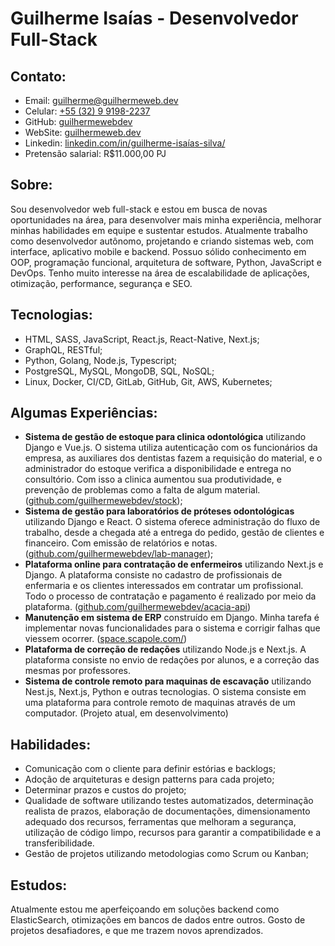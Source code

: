 # Guilherme Isaías - Desenvolvedor Full-Stack

## Contato:
- Email: [guilherme@guilhermeweb.dev](mailto:guilherme@guilhermeweb.dev)
- Celular: [+55 (32) 9 9198-2237](https://web.whatsapp.com/send?phone=5532991982237)
- GitHub: [guilhermewebdev](https://github.com/guilhermewebdev)
- WebSite: [guilhermeweb.dev](https://guilhermeweb.dev/)
- Linkedin: [linkedin.com/in/guilherme-isaías-silva/](https://www.linkedin.com/in/guilherme-isa%C3%ADas-silva/)
- Pretensão salarial: R$11.000,00 PJ

## Sobre:
Sou desenvolvedor web full-stack e estou em busca de novas oportunidades na área, para desenvolver mais minha experiência, melhorar minhas habilidades em equipe e sustentar estudos. Atualmente trabalho como desenvolvedor autônomo, projetando e criando sistemas web, com interface, aplicativo mobile e backend. Possuo sólido conhecimento em OOP, programação funcional, arquitetura de software, Python, JavaScript e DevOps. Tenho muito interesse na área de escalabilidade de aplicações, otimização, performance, segurança e SEO.  

## Tecnologias:
- HTML, SASS, JavaScript, React.js, React-Native, Next.js;
- GraphQL, RESTful;
- Python, Golang, Node.js, Typescript;
- PostgreSQL, MySQL, MongoDB, SQL, NoSQL;
- Linux, Docker, CI/CD, GitLab, GitHub, Git, AWS, Kubernetes;

## Algumas Experiências:
- **Sistema de gestão de estoque para clinica odontológica** utilizando Django e Vue.js. O sistema utiliza autenticação com os funcionários da empresa, as auxiliares dos dentistas fazem a requisição do material, e o administrador do estoque verifica a disponibilidade e entrega no consultório. Com isso a clinica aumentou sua produtividade, e prevenção de problemas como a falta de algum material. ([github.com/guilhermewebdev/stock](https://github.com/guilhermewebdev/stock));
- **Sistema de gestão para laboratórios de próteses odontológicas** utilizando Django e React. O sistema oferece administração do fluxo de trabalho, desde a chegada até a entrega do pedido, gestão de clientes e financeiro. Com emissão de relatórios e notas. ([github.com/guilhermewebdev/lab-manager](https://github.com/guilhermewebdev/lab-manager));
- **Plataforma online para contratação de enfermeiros** utilizando Next.js e Django. A plataforma consiste no cadastro de profissionais de enfermaria e os clientes interessados em contratar um profissional. Todo o processo de contratação e pagamento é realizado por meio da plataforma. ([github.com/guilhermewebdev/acacia-api](https://github.com/guilhermewebdev/acacia-api))
- **Manutenção em sistema de ERP** construído em Django. Minha tarefa é implementar novas funcionalidades para o sistema e corrigir falhas que viessem ocorrer. ([space.scapole.com/](https://space.scapole.com/))
- **Plataforma de correção de redações** utilizando Node.js e Next.js. A plataforma consiste no envio de redações por alunos, e a correção das mesmas por professores.
- **Sistema de controle remoto para maquinas de escavação** utilizando Nest.js, Next.js, Python e outras tecnologias. O sistema consiste em uma plataforma para controle remoto de maquinas através de um computador. (Projeto atual, em desenvolvimento)

## Habilidades:
- Comunicação com o cliente para definir estórias e backlogs;
- Adoção de arquiteturas e design patterns para cada projeto;
- Determinar prazos e custos do projeto;
- Qualidade de software utilizando testes automatizados, determinação realista de prazos, elaboração de documentações, dimensionamento adequado dos recursos, ferramentas que melhoram a segurança, utilização de código limpo, recursos para garantir a compatibilidade e a transferibilidade.
- Gestão de projetos utilizando metodologias como Scrum ou Kanban;

## Estudos:
Atualmente estou me aperfeiçoando em soluções backend como ElasticSearch, otimizações em bancos de dados entre outros. Gosto de projetos desafiadores, e que me trazem novos aprendizados.
